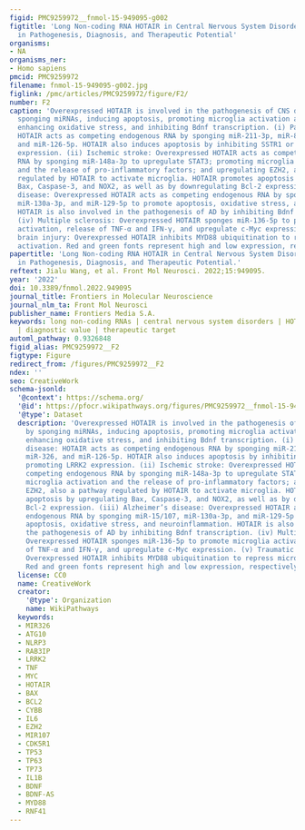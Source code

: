 ```yaml
---
figid: PMC9259972__fnmol-15-949095-g002
figtitle: 'Long Non-coding RNA HOTAIR in Central Nervous System Disorders: New Insights
  in Pathogenesis, Diagnosis, and Therapeutic Potential'
organisms:
- NA
organisms_ner:
- Homo sapiens
pmcid: PMC9259972
filename: fnmol-15-949095-g002.jpg
figlink: /pmc/articles/PMC9259972/figure/F2/
number: F2
caption: 'Overexpressed HOTAIR is involved in the pathogenesis of CNS disorders by
  sponging miRNAs, inducing apoptosis, promoting microglia activation and neuroinflammation,
  enhancing oxidative stress, and inhibiting Bdnf transcription. (i) Parkinson’s disease:
  HOTAIR acts as competing endogenous RNA by sponging miR-211-3p, miR-874-5p, miR-326,
  and miR-126-5p. HOTAIR also induces apoptosis by inhibiting SSTR1 or promoting LRRK2
  expression. (ii) Ischemic stroke: Overexpressed HOTAIR acts as competing endogenous
  RNA by sponging miR-148a-3p to upregulate STAT3; promoting microglia activation
  and the release of pro-inflammatory factors; and upregulating EZH2, also a pathway
  regulated by HOTAIR to activate microglia. HOTAIR promotes apoptosis by upregulating
  Bax, Caspase-3, and NOX2, as well as by downregulating Bcl-2 expression. (iii) Alzheimer’s
  disease: Overexpressed HOTAIR acts as competing endogenous RNA by sponging miR-15/107,
  miR-130a-3p, and miR-129-5p to promote apoptosis, oxidative stress, and neuroinflammation.
  HOTAIR is also involved in the pathogenesis of AD by inhibiting Bdnf transcription.
  (iv) Multiple sclerosis: Overexpressed HOTAIR sponges miR-136-5p to promote microglia
  activation, release of TNF-α and IFN-γ, and upregulate c-Myc expression. (v) Traumatic
  brain injury: Overexpressed HOTAIR inhibits MYD88 ubiquitination to repress microglial
  activation. Red and green fonts represent high and low expression, respectively.'
papertitle: 'Long Non-coding RNA HOTAIR in Central Nervous System Disorders: New Insights
  in Pathogenesis, Diagnosis, and Therapeutic Potential.'
reftext: Jialu Wang, et al. Front Mol Neurosci. 2022;15:949095.
year: '2022'
doi: 10.3389/fnmol.2022.949095
journal_title: Frontiers in Molecular Neuroscience
journal_nlm_ta: Front Mol Neurosci
publisher_name: Frontiers Media S.A.
keywords: long non-coding RNAs | central nervous system disorders | HOTAIR | pathogenesis
  | diagnostic value | therapeutic target
automl_pathway: 0.9326848
figid_alias: PMC9259972__F2
figtype: Figure
redirect_from: /figures/PMC9259972__F2
ndex: ''
seo: CreativeWork
schema-jsonld:
  '@context': https://schema.org/
  '@id': https://pfocr.wikipathways.org/figures/PMC9259972__fnmol-15-949095-g002.html
  '@type': Dataset
  description: 'Overexpressed HOTAIR is involved in the pathogenesis of CNS disorders
    by sponging miRNAs, inducing apoptosis, promoting microglia activation and neuroinflammation,
    enhancing oxidative stress, and inhibiting Bdnf transcription. (i) Parkinson’s
    disease: HOTAIR acts as competing endogenous RNA by sponging miR-211-3p, miR-874-5p,
    miR-326, and miR-126-5p. HOTAIR also induces apoptosis by inhibiting SSTR1 or
    promoting LRRK2 expression. (ii) Ischemic stroke: Overexpressed HOTAIR acts as
    competing endogenous RNA by sponging miR-148a-3p to upregulate STAT3; promoting
    microglia activation and the release of pro-inflammatory factors; and upregulating
    EZH2, also a pathway regulated by HOTAIR to activate microglia. HOTAIR promotes
    apoptosis by upregulating Bax, Caspase-3, and NOX2, as well as by downregulating
    Bcl-2 expression. (iii) Alzheimer’s disease: Overexpressed HOTAIR acts as competing
    endogenous RNA by sponging miR-15/107, miR-130a-3p, and miR-129-5p to promote
    apoptosis, oxidative stress, and neuroinflammation. HOTAIR is also involved in
    the pathogenesis of AD by inhibiting Bdnf transcription. (iv) Multiple sclerosis:
    Overexpressed HOTAIR sponges miR-136-5p to promote microglia activation, release
    of TNF-α and IFN-γ, and upregulate c-Myc expression. (v) Traumatic brain injury:
    Overexpressed HOTAIR inhibits MYD88 ubiquitination to repress microglial activation.
    Red and green fonts represent high and low expression, respectively.'
  license: CC0
  name: CreativeWork
  creator:
    '@type': Organization
    name: WikiPathways
  keywords:
  - MIR326
  - ATG10
  - NLRP3
  - RAB3IP
  - LRRK2
  - TNF
  - MYC
  - HOTAIR
  - BAX
  - BCL2
  - CYBB
  - IL6
  - EZH2
  - MIR107
  - CDK5R1
  - TP53
  - TP63
  - TP73
  - IL1B
  - BDNF
  - BDNF-AS
  - MYD88
  - RNF41
---
```

